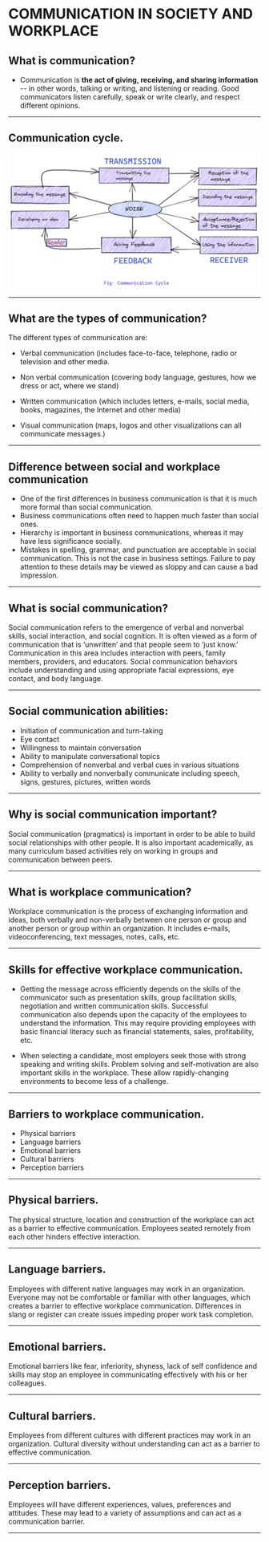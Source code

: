 # COMMUNICATION IN SOCIETY AND WORKPLACE
## What is communication? 
- Communication is **the act of giving, receiving, and sharing information** -- in other words, talking or writing, and listening or reading. Good communicators listen carefully, speak or write clearly, and respect different opinions.
---
## Communication cycle.
![communication cycle](cycle.png)

---
## What are the types of communication? 

The different types of communication are:
 * Verbal communication (includes face-to-face, telephone, radio or television and other media.
* Non verbal communication (covering body language, gestures, how we dress or act, where we stand)

* Written communication (which includes letters, e-mails, social media, books, magazines, the Internet and other media)
* Visual communication (maps, logos and other visualizations can all communicate messages.)
---
## Difference between social and workplace communication

- One of the first differences in business communication is that it is much more formal than social communication.
- Business communications often need to happen much faster than social ones.
- Hierarchy is important in business communications, whereas it may have less significance socially. 
- Mistakes in spelling, grammar, and punctuation are acceptable in social communication. This is not the case in business settings. Failure to pay attention to these details may be viewed as sloppy and can cause a bad impression.
---
## What is social communication?
Social communication refers to the emergence of verbal and nonverbal skills, social interaction, and social cognition. It is often viewed as a form of communication that is ‘unwritten’ and that people seem to ‘just know.’ Communication in this area includes interaction with peers, family members, providers, and educators. Social communication behaviors include understanding and using appropriate facial expressions, eye contact, and body language.

---
## Social communication abilities:
* Initiation of communication and turn-taking
* Eye contact
* Willingness to maintain conversation
* Ability to manipulate conversational topics
* Comprehension of nonverbal and verbal cues in various situations
* Ability to verbally and nonverbally communicate including speech, signs, gestures, pictures, written words
---
## Why is social communication important?
Social communication (pragmatics) is important in order to be able to build social relationships with other people. It is also important academically, as many curriculum based activities rely on working in groups and communication between peers.

---

## What is workplace communication?

Workplace communication is the process of exchanging information and ideas, both verbally and non-verbally between one person or group and another person or group within an organization. It includes e-mails, videoconferencing, text messages, notes, calls, etc.

---
## Skills for effective workplace communication.
* Getting the message across efficiently depends on the skills of the communicator such as presentation skills, group facilitation skills, negotiation and written communication skills. Successful communication also depends upon the capacity of the employees to understand the information. This may require providing employees with basic financial literacy such as financial statements, sales, profitability, etc.

* When selecting a candidate, most employers seek those with strong speaking and writing skills. Problem solving and self-motivation are also important skills in the workplace. These allow rapidly-changing environments to become less of a challenge.

---
## Barriers to workplace communication.
* Physical barriers
* Language barriers
* Emotional barriers
* Cultural barriers
* Perception barriers
---
## Physical barriers.
The physical structure, location and construction of the workplace can act as a barrier to effective communication. Employees seated remotely from each other hinders effective interaction.

---
## Language barriers.
Employees with different native languages may work in an organization. Everyone may not be comfortable or familiar with other languages, which creates a barrier to effective workplace communication. Differences in slang or register can create issues impeding proper work task completion.

---
## Emotional barriers.
Emotional barriers like fear, inferiority, shyness, lack of self confidence and skills may stop an employee in communicating effectively with his or her colleagues.

---
## Cultural barriers.
Employees from different cultures with different practices may work in an organization. Cultural diversity without understanding can act as a barrier to effective communication.

---
## Perception barriers.
Employees will have different experiences, values, preferences and attitudes. These may lead to a variety of assumptions and can act as a communication barrier.

---


